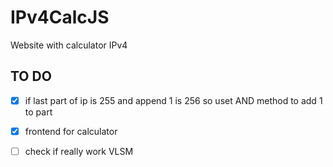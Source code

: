 # IPv4CalcJS
Website with calculator IPv4


## TO DO
- [x] if last part of ip is 255 and append 1 is 256 so uset AND method to add 1 to part
- [x] frontend for calculator
- [ ] check if really work VLSM



